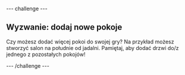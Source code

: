 --- challenge ---

## Wyzwanie: dodaj nowe pokoje

Czy możesz dodać więcej pokoi do swojej gry? Na przykład możesz stworzyć salon na południe od jadalni. Pamiętaj, aby dodać drzwi do/z jednego z pozostałych pokojów!

--- /challenge ---